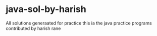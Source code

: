# java-sol-by-harish
All solutions generaated for practice 
this ia the java practice programs contributed by harish rane
